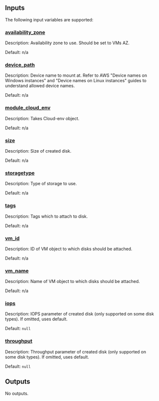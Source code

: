 ## Inputs

The following input variables are supported:

### <a name="input_availability_zone"></a> [availability\_zone](#input\_availability\_zone)

Description: Availability zone to use. Should be set to VMs AZ.

Default: n/a

### <a name="input_device_path"></a> [device\_path](#input\_device\_path)

Description: Device name to mount at. Refer to AWS "Device names on Windows instances" and "Device names on Linux instances" guides to understand allowed device names.

Default: n/a

### <a name="input_module_cloud_env"></a> [module\_cloud\_env](#input\_module\_cloud\_env)

Description: Takes Cloud-env object.

Default: n/a

### <a name="input_size"></a> [size](#input\_size)

Description: Size of created disk.

Default: n/a

### <a name="input_storagetype"></a> [storagetype](#input\_storagetype)

Description: Type of storage to use.

Default: n/a

### <a name="input_tags"></a> [tags](#input\_tags)

Description: Tags which to attach to disk.

Default: n/a

### <a name="input_vm_id"></a> [vm\_id](#input\_vm\_id)

Description: ID of VM object to which disks should be attached.

Default: n/a

### <a name="input_vm_name"></a> [vm\_name](#input\_vm\_name)

Description: Name of VM object to which disks should be attached.

Default: n/a

### <a name="input_iops"></a> [iops](#input\_iops)

Description: IOPS parameter of created disk (only supported on some disk types). If omitted, uses default.

Default: `null`

### <a name="input_throughput"></a> [throughput](#input\_throughput)

Description: Throughput parameter of created disk (only supported on some disk types). If omitted, uses default.

Default: `null`

## Outputs

No outputs.
